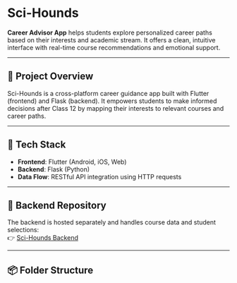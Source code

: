 # Sci-Hounds

**Career Advisor App** helps students explore personalized career paths based on their interests and academic stream. It offers a clean, intuitive interface with real-time course recommendations and emotional support.

---

## 🚀 Project Overview

Sci-Hounds is a cross-platform career guidance app built with Flutter (frontend) and Flask (backend). It empowers students to make informed decisions after Class 12 by mapping their interests to relevant courses and career paths.

---

## 🧩 Tech Stack

- **Frontend**: Flutter (Android, iOS, Web)
- **Backend**: Flask (Python)
- **Data Flow**: RESTful API integration using HTTP requests

---

## 🔗 Backend Repository

The backend is hosted separately and handles course data and student selections:  
👉 [Sci-Hounds Backend](https://github.com/MadeshKK/ai-career-advisor.git)

---

## 📦 Folder Structure

